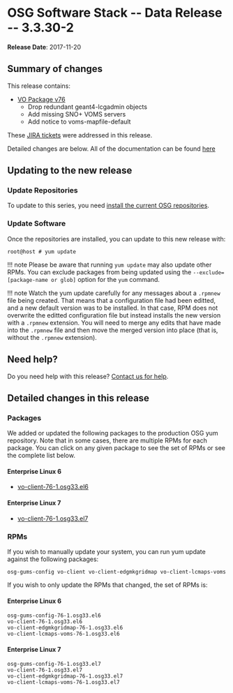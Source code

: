 OSG Software Stack -- Data Release -- 3.3.30-2
==============================================

**Release Date**: 2017-11-20

Summary of changes
------------------

This release contains:

-   [VO Package v76](https://github.com/opensciencegrid/osg-vo-config/releases/tag/release-76)
    -   Drop redundant geant4-lcgadmin objects
    -   Add missing SNO+ VOMS servers
    -   Add notice to voms-mapfile-default

These [JIRA tickets](https://jira.opensciencegrid.org/issues/?jql=project%20%3D%20SOFTWARE%20AND%20fixVersion%20%3D%203.3.30-2%20ORDER%20BY%20priority%20DESC%2C%20key%20DESC) were addressed in this release.

Detailed changes are below. All of the documentation can be found [here](../../)

Updating to the new release
---------------------------

### Update Repositories

To update to this series, you need [install the current OSG repositories](../../common/yum#install-osg-repositories).

### Update Software

Once the repositories are installed, you can update to this new release with:

``` console
root@host # yum update
```

!!! note
    Please be aware that running `yum update` may also update other RPMs. You can exclude packages from being updated using the `--exclude=[package-name or glob]` option for the `yum` command.

!!! note
    Watch the yum update carefully for any messages about a `.rpmnew` file being created. That means that a configuration file had been editted, and a new default version was to be installed. In that case, RPM does not overwrite the editted configuration file but instead installs the new version with a `.rpmnew` extension. You will need to merge any edits that have made into the `.rpmnew` file and then move the merged version into place (that is, without the `.rpmnew` extension).

Need help?
----------

Do you need help with this release? [Contact us for help](../../common/help).

Detailed changes in this release
--------------------------------

### Packages

We added or updated the following packages to the production OSG yum repository. Note that in some cases, there are multiple RPMs for each package. You can click on any given package to see the set of RPMs or see the complete list below.

#### Enterprise Linux 6

-   [vo-client-76-1.osg33.el6](https://koji.chtc.wisc.edu/koji/search?match=glob&type=build&terms=vo-client-76-1.osg33.el6)

#### Enterprise Linux 7

-   [vo-client-76-1.osg33.el7](https://koji.chtc.wisc.edu/koji/search?match=glob&type=build&terms=vo-client-76-1.osg33.el7)

### RPMs

If you wish to manually update your system, you can run yum update against the following packages:

    osg-gums-config vo-client vo-client-edgmkgridmap vo-client-lcmaps-voms

If you wish to only update the RPMs that changed, the set of RPMs is:

#### Enterprise Linux 6

``` file
osg-gums-config-76-1.osg33.el6
vo-client-76-1.osg33.el6
vo-client-edgmkgridmap-76-1.osg33.el6
vo-client-lcmaps-voms-76-1.osg33.el6
```

#### Enterprise Linux 7

``` file
osg-gums-config-76-1.osg33.el7
vo-client-76-1.osg33.el7
vo-client-edgmkgridmap-76-1.osg33.el7
vo-client-lcmaps-voms-76-1.osg33.el7
```

